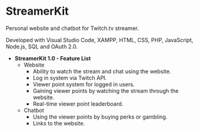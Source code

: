 # StreamerKit

Personal website and chatbot for Twitch.tv streamer.

Developed with Visual Studio Code, XAMPP, HTML, CSS, PHP, JavaScript, Node.js, SQL and OAuth 2.0.

- **StreamerKit 1.0 - Feature List**
    - Website
      - Ability to watch the stream and chat using the website.
      - Log in system via Twitch API.
      - Viewer point system for logged in users.
      - Gaining viewer points by watching the stream through the website.
      - Real-time viewer point leaderboard.
    - Chatbot
      - Using the viewer points by buying perks or gambling.
      - Links to the website.
